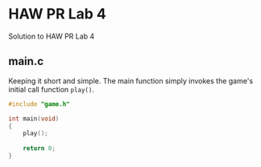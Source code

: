 # HAW PR Lab 4

Solution to HAW PR Lab 4

## main.c

Keeping it short and simple.
The main function simply invokes the game's initial call function `play()`.

```C
#include "game.h"

int main(void)
{
    play(); 
    
    return 0; 
}
```
